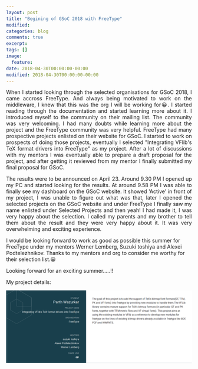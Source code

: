 ```yaml
---
layout: post
title: "Begining of GSoC 2018 with FreeType"
modified:
categories: blog
comments: true
excerpt:
tags: []
image:
  feature:
date: 2018-04-30T00:00:00-00:00
modified: 2018-04-30T00:00:00-00:00
---
```

<p align='justify'>When I started looking through the selected organisations for GSoC 2018, I came accross FreeType. And always being motivated to work on the middleware, I knew that this was the org I will be working for😀. I started reading through the documentation and started learning more about it. I introduced myself to the community on their mailing list. The community was very welcoming. I had many doubts while learning more about the project and the FreeType community was very helpful. FreeType had many prospective projects enlisted on their website for GSoC. I started to work on prospects of doing those projects, eventually I selected "Integrating VFlib's TeX format drivers into FreeType" as my project. After a lot of discussions with my mentors I was eventually able to prepare a draft proposal for the project, and after getting it reviewed from my mentor I finally submitted my final proposal for GSoC.</p>
<p align='justify'>The results were to be announced on April 23. Around 9.30 PM I opened up my PC and started looking for the results. At around 9.58 PM I was able to finally see my dashboard on the GSoC website. It showed 'Active' in front of my project, I was unable to figure out what was that, later I opened the selected projects on the GSoC website and under FreeType I finally saw my name enlisted under Selected Projects and then yeah! I had made it, I was very happy about the selection. I called my parents and my brother to tell them about the result and they were very happy about it. It was very overwhelming and exciting experience. </p>
<p>I would be looking forward to work as good as possible this summer for FreeType under my mentors Werner Lemberg, Suzuki toshiya and Alexei Podtelezhnikov. Thanks to my mentors and org to consider me worthy for their selection list.😀</p>

<p>Looking forward for an exciting summer.....!!</p>
<p>My project details:</p>
<img src="/images/gsoc_project_details.png" alt="Project details" > 
